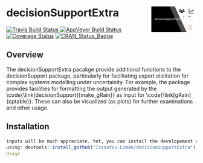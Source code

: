 <!-- README.md is generated from README.Rmd. Please edit that file -->
# decisionSupportExtra <img src="man/figures/logo.png" align="right" width="120" />
[![Travis Build
Status](https://travis-ci.org/Issoufou-Liman/decisionSupportExtra.svg?branch=master)](https://travis-ci.org/Issoufou-Liman/decisionSupportExtra)
[![AppVeyor Build
Status](https://ci.appveyor.com/api/projects/status/github/Issoufou-Liman/decisionSupportExtra?branch=master&svg=true)](https://ci.appveyor.com/project/Issoufou-Liman/decisionSupportExtra)
[![Coverage
Status](https://img.shields.io/codecov/c/github/Issoufou-Liman/decisionSupportExtra/master.svg)](https://codecov.io/github/Issoufou-Liman/decisionSupportExtra?branch=master)
[![CRAN\_Status\_Badge](http://www.r-pkg.org/badges/version/decisionSupportExtra)](https://cran.r-project.org/package=decisionSupportExtra)
## Overview
The decisionSupportExtra pacakge provide additional functions to the
decisionSupport package, particularly for facilitating expert elicitation for
complex systems modelling under uncertainity. For example, the package  provides
facilities for formatting the output generated by the
\code{\link[decisionSupport]{make_gRain}} as input for
\code{\link[gRain]{cptable}}. These can also be visualized (as plots) for
further examinations and other usage.
## Installation
``` r # decisionSupportExtra is at the early development stage, hence your
inputs will be much appreciate. Yet, you can install the developement version
using: devtools::install_github("Issoufou-Liman/decisionSupportExtra") ``` ##
Usage
